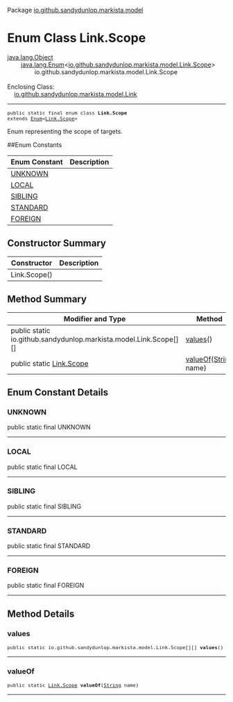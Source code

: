 Package [io.github.sandydunlop.markista.model](index.md)

# Enum Class Link.Scope
[java.lang.Object](https://docs.oracle.com/en/java/javase/24/docs/api/java.base/java/lang/Object.html)<br/>
        [java.lang.Enum](https://docs.oracle.com/en/java/javase/24/docs/api/java.base/java/lang/Enum.html)<[io.github.sandydunlop.markista.model.Link.Scope](Link.Scope.md)><br/>
                io.github.sandydunlop.markista.model.Link.Scope<br/>
<br/>
Enclosing Class:<br/>
    [io.github.sandydunlop.markista.model.Link](Link.md)


----

<span style="font-family: monospace; font-size: 80%;">public static final enum class __Link.Scope__<br/>extends [Enum](https://docs.oracle.com/en/java/javase/24/docs/api/java.base/java/lang/Enum.html)<[Link.Scope](Link.Scope.md)>
</span>

Enum representing the scope of targets.


##Enum Constants

| Enum Constant         | Description |
|-----------------------|-------------|
| [UNKNOWN](#unknown)   |             |
| [LOCAL](#local)       |             |
| [SIBLING](#sibling)   |             |
| [STANDARD](#standard) |             |
| [FOREIGN](#foreign)   |             |



## Constructor Summary

| Constructor  | Description |
|--------------|-------------|
| Link.Scope() |             |



## Method Summary

| Modifier and Type                                                 | Method                                                                                                                 | Description |
|-------------------------------------------------------------------|------------------------------------------------------------------------------------------------------------------------|-------------|
| public static io.github.sandydunlop.markista.model.Link.Scope[][] | [values](#values)()                                                                                                    |             |
| public static [Link.Scope](Link.Scope.md)                         | [valueOf](#valueof)([String](https://docs.oracle.com/en/java/javase/24/docs/api/java.base/java/lang/String.html) name) |             |



## Enum Constant Details

### UNKNOWN

public static final  UNKNOWN




---

### LOCAL

public static final  LOCAL




---

### SIBLING

public static final  SIBLING




---

### STANDARD

public static final  STANDARD




---

### FOREIGN

public static final  FOREIGN




---


## Method Details

### values

<span style="font-family: monospace; font-size: 80%;">public static io.github.sandydunlop.markista.model.Link.Scope[][] __values__()</span>




---

### valueOf

<span style="font-family: monospace; font-size: 80%;">public static [Link.Scope](Link.Scope.md) __valueOf__([String](https://docs.oracle.com/en/java/javase/24/docs/api/java.base/java/lang/String.html) name)</span>




---

